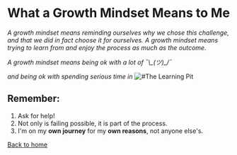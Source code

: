 # What a Growth Mindset Means to Me

*A growth mindset means reminding ourselves why we chose this challenge, and that we did in fact choose it for ourselves. A growth mindset means trying to learn from and enjoy the process as much as the outcome.*

*A growth mindset means being ok with a lot of ¯\\\_(ツ)\_/¯*




_and being ok with spending serious time in_ ![#The Learning Pit](https://www.challenginglearning.com/wp-content/uploads/2020/02/Pit-2-Simple-Version-web.jpg)

 
## Remember:

1. Ask for help!  
2. Not only is failing possible, it is part of the process.
3. I'm on my **own journey** for my **own reasons**, not anyone else's.

[Back to home](README.md)